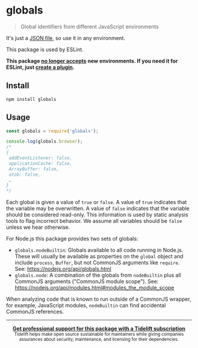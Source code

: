 # globals

> Global identifiers from different JavaScript environments

It's just a [JSON file](globals.json), so use it in any environment.

This package is used by ESLint.

**This package [no longer accepts](https://github.com/sindresorhus/globals/issues/82) new environments. If you need it for ESLint, just [create a plugin](http://eslint.org/docs/developer-guide/working-with-plugins#environments-in-plugins).**

## Install

```
npm install globals
```

## Usage

```js
const globals = require('globals');

console.log(globals.browser);
/*
{
 addEventListener: false,
 applicationCache: false,
 ArrayBuffer: false,
 atob: false,
 …
}
*/
```

Each global is given a value of `true` or `false`. A value of `true` indicates that the variable may be overwritten. A value of `false` indicates that the variable should be considered read-only. This information is used by static analysis tools to flag incorrect behavior. We assume all variables should be `false` unless we hear otherwise.

For Node.js this package provides two sets of globals:

- `globals.nodeBuiltin`: Globals available to all code running in Node.js.
 These will usually be available as properties on the `global` object and include `process`, `Buffer`, but not CommonJS arguments like `require`.
 See: <https://nodejs.org/api/globals.html>
- `globals.node`: A combination of the globals from `nodeBuiltin` plus all CommonJS arguments ("CommonJS module scope").
 See: <https://nodejs.org/api/modules.html#modules_the_module_scope>

When analyzing code that is known to run outside of a CommonJS wrapper, for example, JavaScript modules, `nodeBuiltin` can find accidental CommonJS references.

---

<div align="center">
 <b>
  <a href="https://tidelift.com/subscription/pkg/npm-globals?utm_source=npm-globals&utm_medium=referral&utm_campaign=readme">Get professional support for this package with a Tidelift subscription</a>
 </b>
 <br>
 <sub>
  Tidelift helps make open source sustainable for maintainers while giving companies<br>assurances about security, maintenance, and licensing for their dependencies.
 </sub>
</div>

